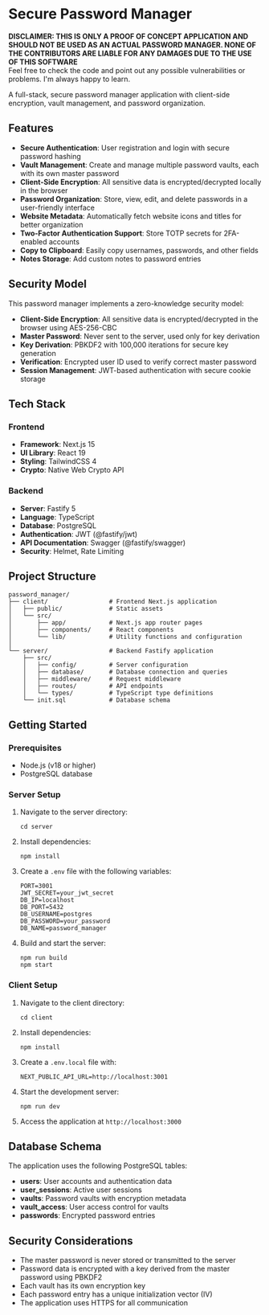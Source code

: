 # Secure Password Manager

**DISCLAIMER: THIS IS ONLY A PROOF OF CONCEPT APPLICATION AND SHOULD NOT BE USED AS AN ACTUAL PASSWORD MANAGER. NONE OF THE CONTRIBUTORS ARE LIABLE FOR ANY DAMAGES DUE TO THE USE OF THIS SOFTWARE**  
Feel free to check the code and point out any possible vulnerabilities or problems. I'm always happy to learn.  
  
A full-stack, secure password manager application with client-side encryption, vault management, and password organization.

## Features

- **Secure Authentication**: User registration and login with secure password hashing
- **Vault Management**: Create and manage multiple password vaults, each with its own master password
- **Client-Side Encryption**: All sensitive data is encrypted/decrypted locally in the browser
- **Password Organization**: Store, view, edit, and delete passwords in a user-friendly interface
- **Website Metadata**: Automatically fetch website icons and titles for better organization
- **Two-Factor Authentication Support**: Store TOTP secrets for 2FA-enabled accounts
- **Copy to Clipboard**: Easily copy usernames, passwords, and other fields
- **Notes Storage**: Add custom notes to password entries

## Security Model

This password manager implements a zero-knowledge security model:

- **Client-Side Encryption**: All sensitive data is encrypted/decrypted in the browser using AES-256-CBC
- **Master Password**: Never sent to the server, used only for key derivation
- **Key Derivation**: PBKDF2 with 100,000 iterations for secure key generation
- **Verification**: Encrypted user ID used to verify correct master password
- **Session Management**: JWT-based authentication with secure cookie storage

## Tech Stack

### Frontend
- **Framework**: Next.js 15
- **UI Library**: React 19
- **Styling**: TailwindCSS 4
- **Crypto**: Native Web Crypto API

### Backend
- **Server**: Fastify 5
- **Language**: TypeScript
- **Database**: PostgreSQL
- **Authentication**: JWT (@fastify/jwt)
- **API Documentation**: Swagger (@fastify/swagger)
- **Security**: Helmet, Rate Limiting

## Project Structure

```
password_manager/
├── client/                 # Frontend Next.js application
│   ├── public/             # Static assets
│   └── src/
│       ├── app/            # Next.js app router pages
│       ├── components/     # React components
│       └── lib/            # Utility functions and configuration
│
└── server/                 # Backend Fastify application
    ├── src/
    │   ├── config/         # Server configuration
    │   ├── database/       # Database connection and queries
    │   ├── middleware/     # Request middleware
    │   ├── routes/         # API endpoints
    │   └── types/          # TypeScript type definitions
    └── init.sql            # Database schema
```

## Getting Started

### Prerequisites

- Node.js (v18 or higher)
- PostgreSQL database

### Server Setup

1. Navigate to the server directory:
   ```
   cd server
   ```

2. Install dependencies:
   ```
   npm install
   ```

3. Create a `.env` file with the following variables:
   ```
   PORT=3001
   JWT_SECRET=your_jwt_secret
   DB_IP=localhost
   DB_PORT=5432
   DB_USERNAME=postgres
   DB_PASSWORD=your_password
   DB_NAME=password_manager
   ```

4. Build and start the server:
   ```
   npm run build
   npm start
   ```

### Client Setup

1. Navigate to the client directory:
   ```
   cd client
   ```

2. Install dependencies:
   ```
   npm install
   ```

3. Create a `.env.local` file with:
   ```
   NEXT_PUBLIC_API_URL=http://localhost:3001
   ```

4. Start the development server:
   ```
   npm run dev
   ```

5. Access the application at `http://localhost:3000`

## Database Schema

The application uses the following PostgreSQL tables:

- **users**: User accounts and authentication data
- **user_sessions**: Active user sessions
- **vaults**: Password vaults with encryption metadata
- **vault_access**: User access control for vaults
- **passwords**: Encrypted password entries

## Security Considerations

- The master password is never stored or transmitted to the server
- Password data is encrypted with a key derived from the master password using PBKDF2
- Each vault has its own encryption key
- Each password entry has a unique initialization vector (IV)
- The application uses HTTPS for all communication
